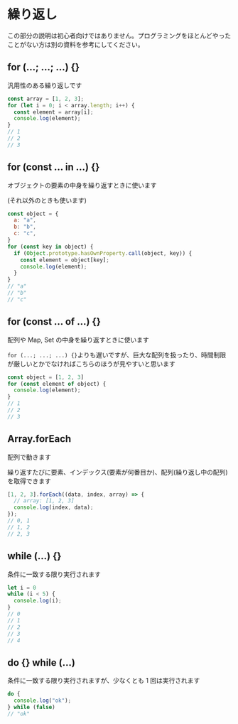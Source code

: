 # 繰り返し

この部分の説明は初心者向けではありません。プログラミングをほとんどやったことがない方は別の資料を参考にしてください。

## for (...; ...; ...) {}

汎用性のある繰り返しです

```javascript
const array = [1, 2, 3];
for (let i = 0; i < array.length; i++) {
  const element = array[i]; 
  console.log(element);
}
// 1
// 2
// 3
```

## for (const ... in ...) {}

オブジェクトの要素の中身を繰り返すときに使います

(それ以外のときも使います)

```javascript
const object = {
  a: "a",
  b: "b",
  c: "c",
}
for (const key in object) {
  if (Object.prototype.hasOwnProperty.call(object, key)) {
    const element = object[key];
    console.log(element);
  }
}
// "a"
// "b"
// "c"
```

## for (const ... of ...) {}

配列や Map, Set の中身を繰り返すときに使います

`for (...; ...; ...) {}`よりも遅いですが、巨大な配列を扱ったり、時間制限が厳しいとかでなければこちらのほうが見やすいと思います

```javascript
const object = [1, 2, 3]
for (const element of object) {
  console.log(element);
}
// 1
// 2
// 3
```

## Array.forEach

配列で動きます

繰り返すたびに要素、インデックス(要素が何番目か)、配列(繰り返し中の配列)を取得できます

```javascript
[1, 2, 3].forEach((data, index, array) => {
  // array: [1, 2, 3]
  console.log(index, data);
});
// 0, 1
// 1, 2
// 2, 3
```

## while (...) {}

条件に一致する限り実行されます

```javascript
let i = 0
while (i < 5) {
  console.log(i);
}
// 0
// 1
// 2
// 3
// 4
```

## do {} while (...)

条件に一致する限り実行されますが、少なくとも 1 回は実行されます

```javascript
do {
  console.log("ok");
} while (false)
// "ok"
```

